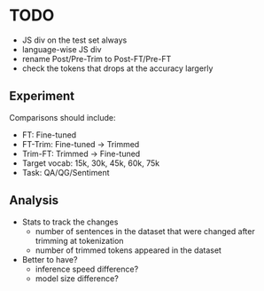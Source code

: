 # TODO

- JS div on the test set always
- language-wise JS div
- rename Post/Pre-Trim to Post-FT/Pre-FT
- check the tokens that drops at the accuracy largerly


## Experiment

Comparisons should include:
- FT: Fine-tuned
- FT-Trim: Fine-tuned -> Trimmed
- Trim-FT: Trimmed -> Fine-tuned
- Target vocab: 15k, 30k, 45k, 60k, 75k
- Task: QA/QG/Sentiment

## Analysis
- Stats to track the changes
  * number of sentences in the dataset that were changed after trimming at tokenization
  * number of trimmed tokens appeared in the dataset
- Better to have?    
  * inference speed difference?
  * model size difference?
